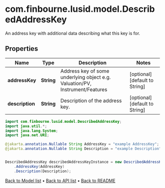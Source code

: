 # com.finbourne.lusid.model.DescribedAddressKey
An address key with additional data describing what this key is for.

## Properties

Name | Type | Description | Notes
------------ | ------------- | ------------- | -------------
**addressKey** | **String** | Address key of some underlying object e.g. Valuation/PV, Instrument/Features | [optional] [default to String]
**description** | **String** | Description of the address key. | [optional] [default to String]

```java
import com.finbourne.lusid.model.DescribedAddressKey;
import java.util.*;
import java.lang.System;
import java.net.URI;

@jakarta.annotation.Nullable String AddressKey = "example AddressKey";
@jakarta.annotation.Nullable String Description = "example Description";


DescribedAddressKey describedAddressKeyInstance = new DescribedAddressKey()
    .AddressKey(AddressKey)
    .Description(Description);
```


[Back to Model list](../README.md#documentation-for-models) &#8226; [Back to API list](../README.md#documentation-for-api-endpoints) &#8226; [Back to README](../README.md)
